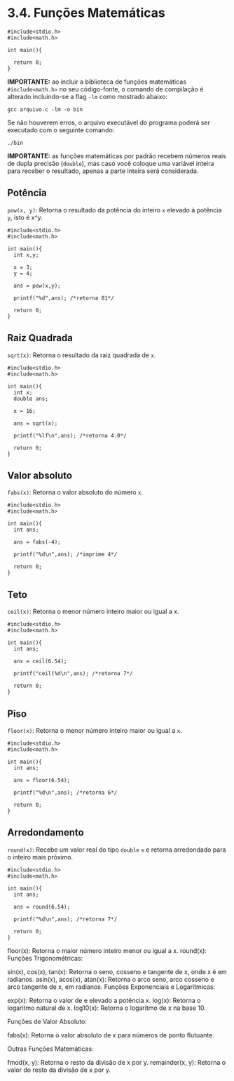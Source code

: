 # 3.4. Funções Matemáticas

```
#include<stdio.h>
#include<math.h>

int main(){
  
  return 0;
}
```

**IMPORTANTE:** ao incluir a biblioteca de funções matemáticas ```#include<math.h>``` no seu código-fonte, o comando de compilação é alterado incluindo-se a flag ```-lm``` como mostrado abaixo:

```
gcc arquivo.c -lm -o bin
```

Se não houverem erros, o arquivo executável do programa poderá ser executado com o seguinte comando:

```
./bin
```

**IMPORTANTE:** as funções matemáticas por padrão recebem números reais de dupla precisão (```double```), mas caso você coloque uma variável inteira para receber o resultado, apenas a parte inteira será considerada.

## Potência

```pow(x, y)```: Retorna o resultado da potência do inteiro ```x``` elevado à potência ```y```, isto é x^y.

```
#include<stdio.h>
#include<math.h>

int main(){
  int x,y;

  x = 3;
  y = 4;

  ans = pow(x,y);

  printf("%d",ans); /*retorna 81*/

  return 0;
}
```

## Raiz Quadrada

```sqrt(x)```: Retorna o resultado da raiz quadrada de ```x```.

```
#include<stdio.h>
#include<math.h>

int main(){
  int x;
  double ans;

  x = 16;

  ans = sqrt(x);

  printf("%lf\n",ans); /*retorna 4.0*/

  return 0;
}
```

## Valor absoluto

```fabs(x)```: Retorna o valor absoluto do número ```x```.

```
#include<stdio.h>
#include<math.h>

int main(){
  int ans;

  ans = fabs(-4);

  printf("%d\n",ans); /*imprime 4*/

  return 0;
}
```

## Teto 

```ceil(x)```: Retorna o menor número inteiro maior ou igual a x.

```
#include<stdio.h>
#include<math.h>

int main(){
  int ans;

  ans = ceil(6.54);

  printf("ceil(%d\n",ans); /*retorna 7*/

  return 0;
}
```

## Piso

```floor(x)```: Retorna o menor número inteiro maior ou igual a ```x```.

```
#include<stdio.h>
#include<math.h>

int main(){
  int ans;

  ans = floor(6.54);

  printf("%d\n",ans); /*retorna 6*/

  return 0;
}
```

## Arredondamento

```round(x)```: Recebe um valor real do tipo ```double``` ```x``` e retorna arredondado para o inteiro mais próximo.

```
#include<stdio.h>
#include<math.h>

int main(){
  int ans;

  ans = round(6.54);

  printf("%d\n",ans); /*retorna 7*/

  return 0;
}
```




floor(x): Retorna o maior número inteiro menor ou igual a x.
round(x): 
Funções Trigonométricas:

sin(x), cos(x), tan(x): Retorna o seno, cosseno e tangente de x, onde x é em radianos.
asin(x), acos(x), atan(x): Retorna o arco seno, arco cosseno e arco tangente de x, em radianos.
Funções Exponenciais e Logarítmicas:

exp(x): Retorna o valor de e elevado a potência x.
log(x): Retorna o logaritmo natural de x.
log10(x): Retorna o logaritmo de x na base 10.

Funções de Valor Absoluto:

fabs(x): Retorna o valor absoluto de x para números de ponto flutuante.

Outras Funções Matemáticas:


fmod(x, y): Retorna o resto da divisão de x por y.
remainder(x, y): Retorna o valor do resto da divisão de x por y.


